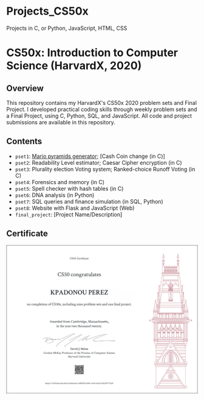 # Projects_CS50x
Projects in C, or Python, JavaScript, HTML, CSS


# CS50x: Introduction to Computer Science (HarvardX, 2020)

## Overview
This repository contains my HarvardX's CS50x 2020 problem sets and Final Project. 
I developed practical coding skills through weekly problem sets and a Final Project, using C, Python, SQL, and JavaScript. All code and project submissions are available in this repository.

## Contents

- `pset1`: [Mario pyramids generator](/%20Mario%20Pyramid%20generator%20(in%20C)%20–%201.2./); [Cash Coin change  (in C)] [](/%20%20Cash%20Coin%20change%20(in%20C)%20–%201.3./)
- `pset2`: Readability Level estimator; Caesar Cipher encryption (in C)
- `pset3`: Plurality election Voting system; Ranked-choice Runoff Voting (in C)
- `pset4`: Forensics and memory (in C)
- `pset5`: Spell checker with hash tables (in C)
- `pset6`: DNA analysis (in Python)
- `pset7`: SQL queries and finance simulation (in SQL, Python)
- `pset8`: Website with Flask and JavaScript (Web)
- `final_project`: [Project Name/Description]



## Certificate
![CS50x Certificate](/images/Certificat_CS50x_letter.png)

